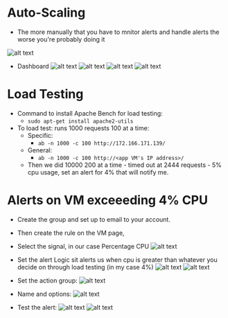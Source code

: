 # Auto-Scaling

- The more manually that you have to mnitor alerts and handle alerts the worse you're probably doing it

![alt text](images/best_and_worst.png)

- Dashboard
    ![alt text](images/dashboard_one.png)
    ![alt text](images/dashboard_two.png)
    ![alt text](images/dashboard_three.png)
    ![alt text](images/dashboard_four.png)
    
# Load Testing

- Command to install Apache Bench for load testing:
    - `sudo apt-get install apache2-utils`
- To load test: runs 1000 requests 100 at a time:
    - Specific:
        - `ab -n 1000 -c 100 http://172.166.171.139/`
    - General:
        - `ab -n 1000 -c 100 http://<app VM's IP address>/`
    - Then we did 10000 200 at a time - timed out at 2444 requests - 5% cpu usage, set an alert for 4% that will notify me.
        
# Alerts on VM exceeeding 4% CPU
- Create the group and set up to email to your account.
  
- Then create the rule on the VM page, 
- Select the signal, in our case Percentage CPU
![alt text](images/select_signal.png)

- Set the alert Logic sit alerts us when cpu is greater than whatever you decide on through load testing (in my case 4%)
    ![alt text](images/alert_logic.png)
    ![alt text](images/alert_logic_two.png)
    
- Set the action group:
    ![alt text](images/actions.png)
    
- Name and options:
    ![alt text](images/details.png)
    
- Test the alert:
![alt text](images/alert_on_azure.png)
![alt text](images/alert_email.png)